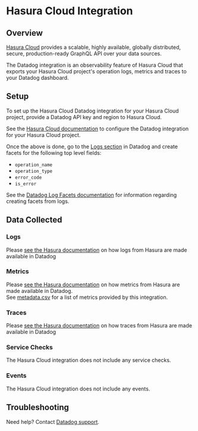 # Hasura Cloud Integration

## Overview

[Hasura Cloud][1] provides a scalable, highly available, globally distributed,
secure, production-ready GraphQL API over your data sources.

The Datadog integration is an observability feature of Hasura Cloud that exports
your Hasura Cloud project's operation logs, metrics and traces to your Datadog dashboard. 

## Setup

To set up the Hasura Cloud Datadog integration for your Hasura Cloud project, provide a Datadog API key and region to Hasura Cloud.

See the [Hasura Cloud documentation][3] to configure the Datadog integration for your Hasura Cloud project.

Once the above is done, go to the [Logs section][5] in Datadog and create facets for the following top level fields:

* `operation_name`
* `operation_type`
* `error_code`
* `is_error`

See the [Datadog Log Facets documentation][4] for information regarding creating facets from logs.

## Data Collected

### Logs

Please [see the Hasura documentation][7] on how logs from Hasura are made available in Datadog

### Metrics

Please [see the Hasura documentation][8] on how metrics from Hasura are made available in Datadog.<br/>
See [metadata.csv][4] for a list of metrics provided by this integration.

### Traces

Please [see the Hasura documentation][9] on how traces from Hasura are made available in Datadog

### Service Checks

The Hasura Cloud integration does not include any service checks.

### Events

The Hasura Cloud integration does not include any events.

## Troubleshooting

Need help? Contact [Datadog support][6].

[1]: https://hasura.io/cloud/
[2]: https://raw.githubusercontent.com/DataDog/integrations-extras/master/algorithmia/images/algorithmia-insights-datadog.png
[3]: https://hasura.io/docs/latest/graphql/cloud/metrics/integrations/datadog.html
[4]: https://docs.datadoghq.com/logs/explorer/facets/#create-facets
[5]: http://app.datadoghq.com/logs
[6]: https://docs.datadoghq.com/help/
[7]: https://hasura.io/docs/latest/observability/integrations/datadog/#view-logs
[8]: https://hasura.io/docs/latest/observability/integrations/datadog/#view-metrics
[9]: https://hasura.io/docs/latest/observability/integrations/datadog/#view-traces
